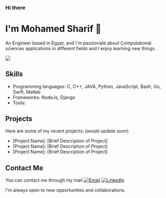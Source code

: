 ### Hi there 

# I'm Mohamed Sharif 👋

An Engineer based in Egypt, and I'm passionate about Computational sciences applications in different fields and I enjoy learning new things.

![](https://komarev.com/ghpvc/?username=mohamed-sharif&color=brightgreen)

## Skills
- Programming languages: C, C++, JAVA, Python, JavaScript, Bash, Go, Swift, Matlab
- Frameworks: NodeJs, Django
- Tools:

## Projects

Here are some of my recent projects: (would update soon)

- [Project Name]: [Brief Description of Project]
- [Project Name]: [Brief Description of Project]
- [Project Name]: [Brief Description of Project]

## Contact Me

You can contact me through my mail [![Email](https://img.shields.io/badge/Email-ms2036%40fayoun.edu.eg-2E8B57.svg?style=flat-square&logo=gmail&logoColor=white)](mailto:ms2036@fayoun.edu.eg)
[![LinkedIn](https://img.shields.io/badge/LinkedIn-mohamedsharif97-blue.svg?style=flat-square&logo=linkedin&logoColor=white)](https://www.linkedin.com/in/mohamedsharif97/)

I'm always open to new opportunities and collaborations.
